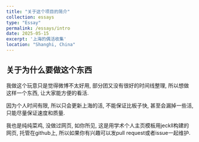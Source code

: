 ```yaml
---
title: "关于这个项目的简介"
collection: essays
type: "Essay"
permalink: /essays/intro
date: 2025-05-15
excerpt: '上海的偶活收集'
location: "Shanghi, China"
---
```


## 关于为什么要做这个东西

我做这个玩意只是觉得微博不太好用, 部分团又没有很好的时间线整理, 所以想做这样一个东西, 让大家能方便的看活.

因为个人时间有限, 所以只会更新上海的活, 不能保证比板子快, 甚至会漏掉一些活, 只能尽量保证速度和质量.

我也是纯纯菜鸡, 没做过网页, 如你所见, 这是用学术个人主页模板用jeckll构建的网页, 托管在github上, 
所以如果你有兴趣可以发pull request或者issue一起维护.